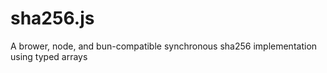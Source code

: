 # sha256.js
A brower, node, and bun-compatible synchronous sha256 implementation using typed arrays
